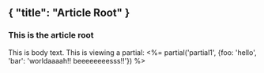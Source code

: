 {
	"title": "Article Root"
}
--
### This is the article root

This is body text. This is viewing a partial: <%= partial('partial1', {foo: 'hello', 'bar': 'worldaaaah!! beeeeeeeesss!!'}) %>